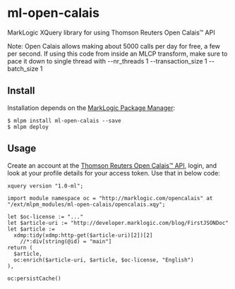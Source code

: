 # ml-open-calais
MarkLogic XQuery library for using Thomson Reuters Open Calais™ API

Note: Open Calais allows making about 5000 calls per day for free, a few per second. If using this code from inside an MLCP transform, make sure to pace it down to single thread with --nr_threads 1 --transaction_size 1 --batch_size 1

## Install

Installation depends on the [MarkLogic Package Manager](https://github.com/joemfb/mlpm):

```
$ mlpm install ml-open-calais --save
$ mlpm deploy
```

## Usage

Create an account at the [Thomson Reuters Open Calais™ API](http://new.opencalais.com/opencalais-api/), login, and look at your profile details for your access token. Use that in below code:

```xquery
xquery version "1.0-ml";

import module namespace oc = "http://marklogic.com/opencalais" at "/ext/mlpm_modules/ml-open-calais/opencalais.xqy";

let $oc-license := "..."
let $article-uri := "http://developer.marklogic.com/blog/FirstJSONDoc"
let $article :=
  xdmp:tidy(xdmp:http-get($article-uri)[2])[2]
    //*:div[string(@id) = "main"]
return (
  $article,
  oc:enrich($article-uri, $article, $oc-license, "English")
),

oc:persistCache()
```
